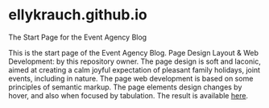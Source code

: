# ellykrauch.github.io
The Start Page for the Event Agency Blog

This is the start page of the Event Agency Blog.
Page Design Layout & Web Development: by this repository owner.
The page design is soft and laconic, aimed at creating a calm joyful expectation of pleasant family holidays, joint events, including in nature.
The page web development is based on some principles of semantic markup.
The page elements design changes by hover, and also when focused by tabulation.
The result is available <a href="https://ellykrauch.github.io/">here</a>.

